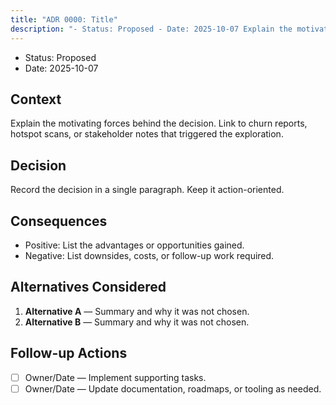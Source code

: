 ```yaml
---
title: "ADR 0000: Title"
description: "- Status: Proposed - Date: 2025-10-07 Explain the motivating forces behind the decision. Link to churn reports, hotspot scans, or stakeholder notes that..."
---
```

- Status: Proposed
- Date: 2025-10-07

## Context

Explain the motivating forces behind the decision. Link to churn reports, hotspot scans, or
stakeholder notes that triggered the exploration.

## Decision

Record the decision in a single paragraph. Keep it action-oriented.

## Consequences

- Positive: List the advantages or opportunities gained.
- Negative: List downsides, costs, or follow-up work required.

## Alternatives Considered

1. **Alternative A** — Summary and why it was not chosen.
2. **Alternative B** — Summary and why it was not chosen.

## Follow-up Actions

- [ ] Owner/Date — Implement supporting tasks.
- [ ] Owner/Date — Update documentation, roadmaps, or tooling as needed.
